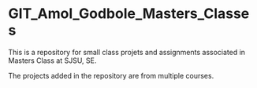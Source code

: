 GIT_Amol_Godbole_Masters_Classes
================================

This is a repository for small class projets and assignments associated in Masters Class at SJSU, SE.

The projects added in the repository are from multiple courses.

